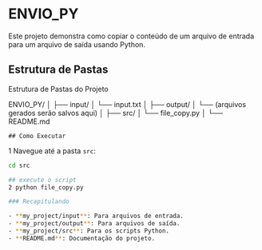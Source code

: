 # ENVIO_PY

Este projeto demonstra como copiar o conteúdo de um arquivo de entrada para um arquivo de saída usando Python.

## Estrutura de Pastas


Estrutura de Pastas do Projeto

ENVIO_PY/
│
├── input/
│   └── input.txt
│
├── output/
│   └── (arquivos gerados serão salvos aqui)
│
├── src/
│   └── file_copy.py
│
└── README.md


    ## Como Executar

 1 Navegue até a pasta `src`:
   ```sh
   cd src

## execute o script
 2 python file_copy.py

### Recapitulando

- **my_project/input**: Para arquivos de entrada.
- **my_project/output**: Para arquivos de saída.
- **my_project/src**: Para os scripts Python.
- **README.md**: Documentação do projeto.
